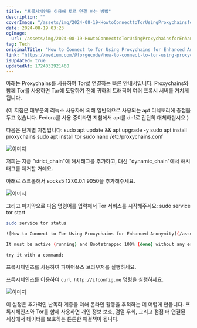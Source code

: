 ```yaml
---
title: "프록시체인을 이용해 토르 연결 하는 방법"
description: ""
coverImage: "/assets/img/2024-08-19-HowtoConnecttoTorUsingProxychainsforEnhancedAnonymity_0.png"
date: 2024-08-19 03:23
ogImage:
  url: /assets/img/2024-08-19-HowtoConnecttoTorUsingProxychainsforEnhancedAnonymity_0.png
tag: Tech
originalTitle: "How to Connect to Tor Using Proxychains for Enhanced Anonymity"
link: "https://medium.com/@forgecode/how-to-connect-to-tor-using-proxychains-for-enhanced-anonymity-2cf13110b3d9"
isUpdated: true
updatedAt: 1724032921460
---
```


아래는 Proxychains를 사용하여 Tor로 연결하는 빠른 안내서입니다. Proxychains와 함께 Tor를 사용하면 Tor에 도달하기 전에 귀하의 트래픽이 여러 프록시 서버를 거치게 됩니다.

(이 지침은 대부분의 리눅스 사용자에 의해 일반적으로 사용되는 apt 디렉토리에 중점을 두고 있습니다. Fedora를 사용 중이라면 지침에서 apt를 dnf로 간단히 대체하십시오.)

다음은 단계별 지침입니다:
sudo apt update && apt upgrade -y
sudo apt install proxychains
sudo apt install tor
sudo nano /etc/proxychains.conf

![이미지](/assets/img/2024-08-19-HowtoConnecttoTorUsingProxychainsforEnhancedAnonymity_0.png)

<!-- seedividend - 사각형 -->

<ins class="adsbygoogle"
     style="display:block"
     data-ad-client="ca-pub-4877378276818686"
     data-ad-slot="1898504329"
     data-ad-format="auto"
     data-full-width-responsive="true"></ins>

<script>
     (adsbygoogle = window.adsbygoogle || []).push({});
</script>

저희는 지금 "strict_chain"에 해시태그를 추가하고, 대신 "dynamic_chain"에서 해시태그를 제거할 거예요.

아래로 스크롤해서 socks5 127.0.0.1 9050을 추가해주세요.

![이미지](/assets/img/2024-08-19-HowtoConnecttoTorUsingProxychainsforEnhancedAnonymity_1.png)

그리고 마지막으로 다음 명령어를 입력해서 Tor 서비스를 시작해주세요: sudo service tor start

<!-- seedividend - 사각형 -->

<ins class="adsbygoogle"
     style="display:block"
     data-ad-client="ca-pub-4877378276818686"
     data-ad-slot="1898504329"
     data-ad-format="auto"
     data-full-width-responsive="true"></ins>

<script>
     (adsbygoogle = window.adsbygoogle || []).push({});
</script>

```bash
sudo service tor status

![How to Connect to Tor Using Proxychains for Enhanced Anonymity](/assets/img/2024-08-19-HowtoConnecttoTorUsingProxychainsforEnhancedAnonymity_2.png)

It must be active (running) and Bootstrapped 100% (done) without any errors. Since I’m using Fedora, there may be some differences in the information displayed, but as long as it’s working properly and error-free, you’re all set.

try it with a command:
```

<!-- seedividend - 사각형 -->

<ins class="adsbygoogle"
     style="display:block"
     data-ad-client="ca-pub-4877378276818686"
     data-ad-slot="1898504329"
     data-ad-format="auto"
     data-full-width-responsive="true"></ins>

<script>
     (adsbygoogle = window.adsbygoogle || []).push({});
</script>

프록시체인즈를 사용하여 파이어폭스 브라우저를 실행하세요.

프록시체인즈를 이용하여 `curl http://ifconfig.me` 명령을 실행하세요.

![이미지](/assets/img/2024-08-19-HowtoConnecttoTorUsingProxychainsforEnhancedAnonymity_3.png)

이 설정은 추가적인 난독화 계층을 더해 온라인 활동을 추적하는 데 어렵게 만듭니다. 프록시체인즈와 Tor를 함께 사용하면 개인 정보 보호, 검열 우회, 그리고 점점 더 연결된 세상에서 데이터를 보호하는 튼튼한 해결책이 됩니다.
